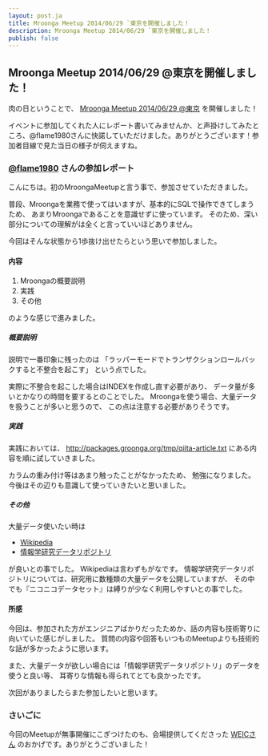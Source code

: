 ```yaml
---
layout: post.ja
title: Mroonga Meetup 2014/06/29 `東京を開催しました！
description: Mroonga Meetup 2014/06/29 `東京を開催しました！
publish: false
---
```


Mroonga Meetup 2014/06/29 @東京を開催しました！
-----------------------------------------------

肉の日ということで、 [Mroonga Meetup 2014/06/29
@東京](http://atnd.org/events/51848) を開催しました！

イベントに参加してくれた人にレポート書いてみませんか、と声掛けしてみたところ、@flame1980さんに快諾していただけました。ありがとうございます！参加者目線で見た当日の様子が伺えますね。

### [@flame1980](https://twitter.com/flame1980) さんの参加レポート

こんにちは。初のMroongaMeetupと言う事で、参加させていただきました。

普段、Mroongaを業務で使ってはいますが、基本的にSQLで操作できてしまうため、
あまりMroongaであることを意識せずに使っています。
そのため、深い部分についての理解がは全くと言っていいほどありません。

今回はそんな状態から1歩抜け出せたらという思いで参加しました。

#### 内容

1.  Mroongaの概要説明
2.  実践
3.  その他

のような感じで進みました。

##### 概要説明

説明で一番印象に残ったのは
「ラッパーモードでトランザクションロールバックすると不整合を起こす」
という点でした。

実際に不整合を起こした場合はINDEXを作成し直す必要があり、
データ量が多いとかなりの時間を要するとのことでした。
Mroongaを使う場合、大量データを扱うことが多いと思うので、
この点は注意する必要がありそうです。

##### 実践

実践においては、
http://packages.groonga.org/tmp/qiita-article.txt
にある内容を順に試していきました。

カラムの重み付け等はあまり触ったことがなかったため、
勉強になりました。
今後はその辺りも意識して使っていきたいと思いました。

##### その他

大量データ使いたい時は

-   [Wikipedia](http://ja.wikipedia.org/wiki/Wikipedia:%E3%83%87%E3%83%BC%E3%82%BF%E3%83%99%E3%83%BC%E3%82%B9%E3%83%80%E3%82%A6%E3%83%B3%E3%83%AD%E3%83%BC%E3%83%89)
-   [情報学研究データリポジトリ](http://www.nii.ac.jp/cscenter/idr/)

が良いとの事でした。
Wikipediaは言わずもがなです。
情報学研究データリポジトリについては、研究用に数種類の大量データを公開していますが、
その中でも『ニコニコデータセット』は縛りが少なく利用しやすいとの事でした。

#### 所感

今回は、参加された方がエンジニアばかりだったためか、話の内容も技術寄りに向いていた感じがしました。
質問の内容や回答もいつものMeetupよりも技術的な話が多かったように思います。

また、大量データが欲しい場合には「情報学研究データリポジトリ」のデータを使うと良い等、
耳寄りな情報も得られてとても良かったです。

次回がありましたらまた参加したいと思います。

### さいごに

今回のMeetupが無事開催にこぎつけたのも、会場提供してくださった
[WEICさん](http://www.weic.jp/) のおかげです。ありがとうございました！
